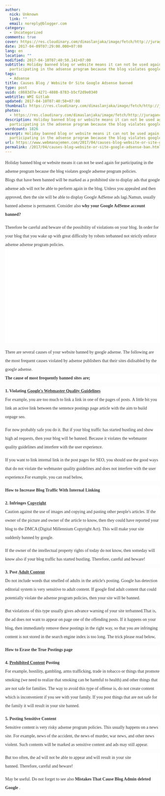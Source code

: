 ```yaml
---
author:
  nick: Unknown
  link: ""
  email: noreply@blogger.com
category:
  - Uncategorized
comments: true
cover: https://res.cloudinary.com/dimaslanjaka/image/fetch/http://juragancipir.com/wp-content/uploads/2013/09/Adsense-banned-site-300x288.jpg
date: 2017-04-09T07:29:00.000+07:00
lang: en
location: ""
modified: 2017-04-10T07:40:50.141+07:00
subtitle: Holiday banned blog or website means it can not be used again for
  participating in the adsense program because the blog violates google
tags:
  - Adsense
title: Causes Blog / Website Or Site Google Adsense banned
type: post
uuid: c8683d7a-4271-4888-8783-b5cf2d9e0340
webtitle: WMI Gitlab
updated: 2017-04-10T07:40:50+07:00
thumbnail: https://res.cloudinary.com/dimaslanjaka/image/fetch/http://juragancipir.com/wp-content/uploads/2013/09/Adsense-banned-site-300x288.jpg
photos:
  - https://res.cloudinary.com/dimaslanjaka/image/fetch/http://juragancipir.com/wp-content/uploads/2013/09/Adsense-banned-site-300x288.jpg
description: Holiday banned blog or website means it can not be used again for
  participating in the adsense program because the blog violates google
wordcount: 1826
excerpt: Holiday banned blog or website means it can not be used again for
  participating in the adsense program because the blog violates google
url: https://www.webmanajemen.com/2017/04/causes-blog-website-or-site-google-adsense-ban.html
permalink: /2017/04/causes-blog-website-or-site-google-adsense-ban.html
---
```


<div dir="ltr" style="text-align: left;" trbidi="on"><div class="separator" style="clear: both; text-align: center;"></div><div class="separator" style="clear: both; text-align: left;"><span style="background-color: white; color: #353535; font-family: merriweather, 'times new roman', times, serif; line-height: 28px;">Holiday banned blog or website means it can not be used again for participating in the adsense program because the blog violates google adsense program policies.</span></div><div style="background-color: white; color: #353535; font-family: Merriweather, 'Times New Roman', Times, serif; line-height: 28px; margin-bottom: 1em; padding: 0px;"><span class="notranslate">Blogs that have been banned will be marked as a prohibited site to display ads that google adsense ads will not be able to perform again in the blog.</span>&nbsp;<span class="notranslate">Unless you appealed and then approved, then the site will be able to display Google AdSense ads lagi.Namun, usually banned adsense is permanent.</span>&nbsp;<span class="notranslate">Consider also&nbsp;<strong>why your Google AdSense account banned?</strong></span></div><div style="background-color: white; color: #353535; font-family: Merriweather, 'Times New Roman', Times, serif; line-height: 28px; margin-bottom: 1em; padding: 0px;"><span class="notranslate">Therefore be careful and beware of the possibility of violations on your blog.</span>&nbsp;<span class="notranslate">In order for your blog that you wake up with great difficulty by robots terbanned not strictly enforce adsense adsense program policies.</span><br><amp-img alt="" class="aligncenter amp-wp-enforced-sizes i-amphtml-element i-amphtml-layout-responsive i-amphtml-layout-size-defined i-amphtml-layout" height="307" sizes="(min-width: 320px) 320px, 100vw" src="http://juragancipir.com/wp-content/uploads/2013/09/Adsense-banned-site-300x288.jpg" style="display: block; margin: 0px auto; max-width: 100%; overflow: hidden !important; position: relative; width: 320px;" width="320"><i-amphtml-sizer style="display: block; padding-top: 307px;"></i-amphtml-sizer><img alt="" class="i-amphtml-fill-content i-amphtml-replaced-content" src="https://res.cloudinary.com/dimaslanjaka/image/fetch/http://juragancipir.com/wp-content/uploads/2013/09/Adsense-banned-site-300x288.jpg" style="border: none !important; bottom: 0px; display: block; height: 1px; left: 0px; margin: auto; min-height: 100%; min-width: 100%; padding: 0px !important; position: absolute; right: 0px; top: 0px; width: 1px;"></amp-img></div><div class="quads-location quads-ad4" id="quads-ad4" style="background-color: white; color: #353535; font-family: Merriweather, 'Times New Roman', Times, serif; line-height: 28px;"></div><span class="notranslate" style="background-color: white; color: #353535; font-family: &quot;merriweather&quot; , &quot;times new roman&quot; , &quot;times&quot; , serif; line-height: 28px;">There are several causes of your website banned by google adsense.</span><span style="background-color: white; color: #353535; font-family: &quot;merriweather&quot; , &quot;times new roman&quot; , &quot;times&quot; , serif; line-height: 28px;">&nbsp;</span><span class="notranslate" style="background-color: white; color: #353535; font-family: &quot;merriweather&quot; , &quot;times new roman&quot; , &quot;times&quot; , serif; line-height: 28px;">The following are the most frequent causes violated by adsense publishers that their sites didisabled by the google adsense.</span><span style="background-color: white; color: #353535; font-family: &quot;merriweather&quot; , &quot;times new roman&quot; , &quot;times&quot; , serif; line-height: 28px;"></span><br><div style="background-color: white; color: #353535; font-family: Merriweather, 'Times New Roman', Times, serif; line-height: 28px; margin-bottom: 1em; padding: 0px;"><span class="notranslate"><b>The cause of most frequently banned sites are;</b></span></div><div style="background-color: white; color: #353535; font-family: Merriweather, 'Times New Roman', Times, serif; line-height: 28px; margin-bottom: 1em; padding: 0px;"><span class="notranslate"><b>1. Violating&nbsp;<span class="amp-wp-inline-934605138b205d4a9871e64b928b79b8" style="text-decoration: underline;">Google's Webmaster Quality Guidelines</span></b></span><br><span class="notranslate">For example, you are too much to link a link in one of the pages of posts.</span>&nbsp;<span class="notranslate">A little bit you link an active link between the sentence postings page article with the aim to build onpage seo.</span></div><div style="background-color: white; color: #353535; font-family: Merriweather, 'Times New Roman', Times, serif; line-height: 28px; margin-bottom: 1em; padding: 0px;"><span class="notranslate">For now probably safe you do it.</span>&nbsp;<span class="notranslate">But if your blog traffic has started bustling and show high ad requests, then your blog will be banned.</span>&nbsp;<span class="notranslate">Because it violates the webmaster quality guidelines and interfere with the user experience.</span></div><div style="background-color: white; color: #353535; font-family: Merriweather, 'Times New Roman', Times, serif; line-height: 28px; margin-bottom: 1em; padding: 0px;"><span class="notranslate">If you want to link internal link in the post pages for SEO, you should use the good ways that do not violate the webmaster quality guidelines and does not interfere with the user experience.</span><span class="notranslate">For example, you can read below,</span></div><div style="background-color: white; color: #353535; font-family: Merriweather, 'Times New Roman', Times, serif; line-height: 28px; margin-bottom: 1em; padding: 0px;"><span class="notranslate"><b>How to Increase Blog Traffic With Internal Linking</b></span></div><div style="background-color: white; color: #353535; font-family: Merriweather, 'Times New Roman', Times, serif; line-height: 28px; margin-bottom: 1em; padding: 0px;"><span class="notranslate"><b>2. Infringes&nbsp;<span class="amp-wp-inline-934605138b205d4a9871e64b928b79b8" style="text-decoration: underline;">Copyright</span></b></span><br><span class="notranslate">Caution against the use of images and copying and pasting other people's articles.</span>&nbsp;<span class="notranslate">If the owner of the picture and owner of the article to know, then they could have reported your blog to the DMCA (Digital Millennium Copyright Act).</span>&nbsp;<span class="notranslate">This will make your site suddenly banned by google.</span></div><div class="quads-location quads-ad2" id="quads-ad2" style="background-color: white; color: #353535; font-family: Merriweather, 'Times New Roman', Times, serif; line-height: 28px;"></div><div style="background-color: white; color: #353535; font-family: Merriweather, 'Times New Roman', Times, serif; line-height: 28px; margin-bottom: 1em; padding: 0px;"><span class="notranslate">If the owner of the intellectual property rights of today do not know, then someday will know also if your blog traffic has started bustling.</span>&nbsp;<span class="notranslate">Therefore, careful and beware!</span></div><div style="background-color: white; color: #353535; font-family: Merriweather, 'Times New Roman', Times, serif; line-height: 28px; margin-bottom: 1em; padding: 0px;"><span class="notranslate"><b>3. Post&nbsp;<span class="amp-wp-inline-934605138b205d4a9871e64b928b79b8" style="text-decoration: underline;">Adult Content</span></b></span><br><span class="notranslate">Do not include words that smelled of adults in the article's posting.</span>&nbsp;<span class="notranslate">Google has detection editorial system is very sensitive to adult content.</span>&nbsp;<span class="notranslate">If google find adult content that could potentially violate the adsense program policies, then your site will be banned.</span></div><div style="background-color: white; color: #353535; font-family: Merriweather, 'Times New Roman', Times, serif; line-height: 28px; margin-bottom: 1em; padding: 0px;"><span class="notranslate">But violations of this type usually gives advance warning of your site terbanned.</span><span class="notranslate">That is, the ad does not want to appear on page one of the offending posts.</span>&nbsp;<span class="notranslate">If it happens on your blog, then immediately remove these postings in the right way, so that you are infringing content is not stored in the search engine index is too long.</span>&nbsp;<span class="notranslate">The trick please read below,</span></div><div style="background-color: white; color: #353535; font-family: Merriweather, 'Times New Roman', Times, serif; line-height: 28px; margin-bottom: 1em; padding: 0px;"><span class="notranslate"><b>How to Erase the True Postings page</b></span></div><div style="background-color: white; color: #353535; font-family: Merriweather, 'Times New Roman', Times, serif; line-height: 28px; margin-bottom: 1em; padding: 0px;"><span class="notranslate"><b>4.&nbsp;<span class="amp-wp-inline-934605138b205d4a9871e64b928b79b8" style="text-decoration: underline;">Prohibited Content</span>&nbsp;Posting</b></span><br><span class="notranslate">For example, hostility, gambling, arms trafficking, trade in tobacco or things that promote smoking (we need to realize that smoking can be harmful to health) and other things that are not safe for families.</span>&nbsp;<span class="notranslate">The way to avoid this type of offense is, do not create content which is inconvenient if you see with your family.</span>&nbsp;<span class="notranslate">If you post things that are not safe for the family it will result in your site banned.</span></div><div style="background-color: white; color: #353535; font-family: Merriweather, 'Times New Roman', Times, serif; line-height: 28px; margin-bottom: 1em; padding: 0px;"><span class="notranslate"><b>5. Posting Sensitive Content</b></span><br><span class="notranslate">Sensitive content is very risky adsense program policies.</span>&nbsp;<span class="notranslate">This usually happens on a news site.</span>&nbsp;<span class="notranslate">For example, news of the accident, the news of murder, war news, and other news violent.</span>&nbsp;<span class="notranslate">Such contents will be marked as sensitive content and ads may still appear.</span></div><div style="background-color: white; color: #353535; font-family: Merriweather, 'Times New Roman', Times, serif; line-height: 28px; margin-bottom: 1em; padding: 0px;"><span class="notranslate">But too often, the ad will not be able to appear and will result in your site banned.</span>&nbsp;<span class="notranslate">Therefore, careful and beware!</span></div><div style="background-color: white; color: #353535; font-family: Merriweather, 'Times New Roman', Times, serif; line-height: 28px; margin-bottom: 1em; padding: 0px;"><span class="notranslate">May be useful.</span>&nbsp;<span class="notranslate">Do not forget to see also&nbsp;<strong>Mistakes That Cause Blog Admin deleted Google</strong>&nbsp;.</span></div></div>